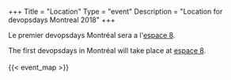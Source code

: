 +++
Title = "Location"
Type = "event"
Description = "Location for devopsdays Montreal 2018"
+++

Le premier devopsdays Montréal sera a l'[espace 8](http://www.evenko.ca/en/venues/735/espace-8-sid-lee).


The first devopsdays in Montréal will take place at [espace 8](http://www.evenko.ca/en/venues/735/espace-8-sid-lee).
<br><br>
 {{< event_map >}}



<!-- Uncomment this only if you have set the coordinates for your location in the config yaml. Get Latitude and Longitude of a Point: http://itouchmap.com/latlong.html -->

